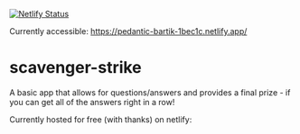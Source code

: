 
[![Netlify Status](https://api.netlify.com/api/v1/badges/30c21f69-2d23-41dc-ae8a-0f6acbb562f9/deploy-status)](https://app.netlify.com/sites/pedantic-bartik-1bec1c/deploys)


Currently accessible: https://pedantic-bartik-1bec1c.netlify.app/

# scavenger-strike
A basic app that allows for questions/answers and provides a final prize - if you can get all of the answers right in a row!


Currently hosted for free (with thanks) on netlify:


